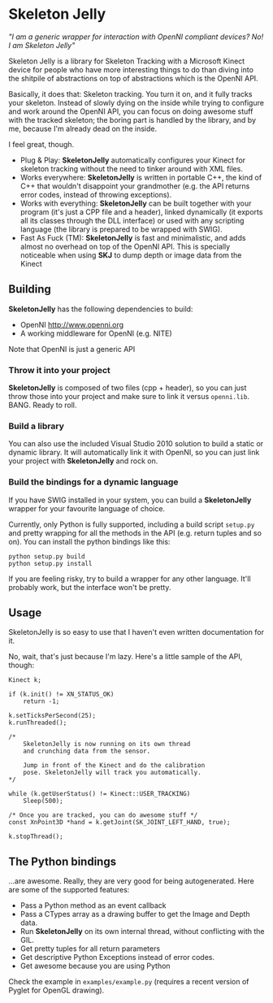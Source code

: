 Skeleton Jelly
===========

*"I am a generic wrapper for interaction with OpenNI compliant devices? No! I am Skeleton Jelly"*

Skeleton Jelly is a library for Skeleton Tracking with a Microsoft Kinect device for people who have more interesting things to do than diving into the shitpile of abstractions on top of abstractions which is the OpenNI API.

Basically, it does that: Skeleton tracking. You turn it on, and it fully tracks your skeleton. Instead of slowly dying on the inside while trying to configure and work around the OpenNI API, you can focus on doing awesome stuff with the tracked skeleton; the boring part is handled by the library, and by me, because I'm already dead on the inside.

I feel great, though.

* Plug & Play: **SkeletonJelly** automatically configures your Kinect for skeleton tracking without the need to tinker around with XML files.
* Works everywhere: **SkeletonJelly** is written in portable C++, the kind of C++ that wouldn't disappoint your grandmother (e.g. the API returns error codes, instead of throwing exceptions).
* Works with everything: **SkeletonJelly** can be built together with your program (it's just a CPP file and a header), linked dynamically (it exports all its classes through the DLL interface) or used with any scripting language (the library is prepared to be wrapped with SWIG).
* Fast As Fuck (TM): **SkeletonJelly** is fast and minimalistic, and adds almost no overhead on top of the OpenNI API. This is specially noticeable when using **SKJ** to dump depth or image data from the Kinect

Building
--------

**SkeletonJelly** has the following dependencies to build:

* OpenNI <http://www.openni.org>
* A working middleware for OpenNI (e.g. NITE)

Note that OpenNI is just a generic API

### Throw it into your project
**SkeletonJelly** is composed of two files (cpp + header), so you can just throw those into your project and make sure to link it versus `openni.lib`. BANG. Ready to roll.

### Build a library
You can also use the included Visual Studio 2010 solution to build a static or dynamic library. It will automatically link it with OpenNI, so you can just link your project with **SkeletonJelly** and rock on.

### Build the bindings for a dynamic language
If you have SWIG installed in your system, you can build a **SkeletonJelly** wrapper for your favourite language of choice.

Currently, only Python is fully supported, including a build script `setup.py` and pretty wrapping for all the methods in the API (e.g. return tuples and so on). You can install the python bindings like this:

    python setup.py build
	python setup.py install

If you are feeling risky, try to build a wrapper for any other language. It'll probably work, but the interface won't be pretty.

Usage
--------

SkeletonJelly is so easy to use that I haven't even written documentation for it.

No, wait, that's just because I'm lazy. Here's a little sample of the API, though:

	Kinect k;

	if (k.init() != XN_STATUS_OK)
		return -1;

	k.setTicksPerSecond(25);
	k.runThreaded();

	/*
		SkeletonJelly is now running on its own thread
		and crunching data from the sensor.

		Jump in front of the Kinect and do the calibration
		pose. SkeletonJelly will track you automatically.
	*/

	while (k.getUserStatus() != Kinect::USER_TRACKING)
		Sleep(500);

	/* Once you are tracked, you can do awesome stuff */
	const XnPoint3D *hand = k.getJoint(SK_JOINT_LEFT_HAND, true);

	k.stopThread();

The Python bindings
-------------------

...are awesome. Really, they are very good for being autogenerated. Here are some of the supported features:

* Pass a Python method as an event callback
* Pass a CTypes array as a drawing buffer to get the Image and Depth data.
* Run **SkeletonJelly** on its own internal thread, without conflicting with the GIL.
* Get pretty tuples for all return parameters
* Get descriptive Python Exceptions instead of error codes.
* Get awesome because you are using Python

Check the example in `examples/example.py` (requires a recent version of Pyglet for OpenGL drawing).

